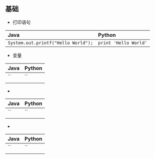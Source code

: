 ## 基础
* 打印语句

|Java|Python|
|:---------|:------------|
| `System.out.printf("Hello World");` |`print 'Hello World'` |

* 变量

| Java | Python| 
| ----|-----| 
|``|``| 
|   |   |

* 

| Java | Python| 
| ----|-----| 
|``|``| 
|   |   |

* 

| Java | Python| 
| ----|-----| 
|``|``| 
|   |   |
